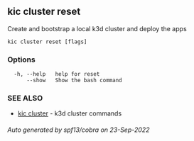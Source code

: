 ## kic cluster reset

Create and bootstrap a local k3d cluster and deploy the apps

```
kic cluster reset [flags]
```

### Options

```
  -h, --help   help for reset
      --show   Show the bash command
```

### SEE ALSO

* [kic cluster](kic_cluster.md)	 - k3d cluster commands

###### Auto generated by spf13/cobra on 23-Sep-2022
